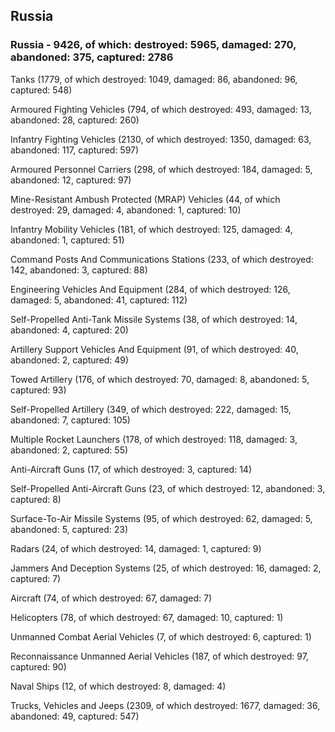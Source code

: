 
 
 ## Russia
 
 ### Russia - 9426, of which: destroyed: 5965, damaged: 270, abandoned: 375, captured: 2786

 

 

 Tanks (1779, of which destroyed: 1049, damaged: 86, abandoned: 96, captured: 548)

 Armoured Fighting Vehicles (794, of which destroyed: 493, damaged: 13, abandoned: 28, captured: 260)

 Infantry Fighting Vehicles (2130, of which destroyed: 1350, damaged: 63, abandoned: 117, captured: 597)

 Armoured Personnel Carriers (298, of which destroyed: 184, damaged: 5, abandoned: 12, captured: 97)

 Mine-Resistant Ambush Protected (MRAP) Vehicles (44, of which destroyed: 29, damaged: 4, abandoned: 1, captured: 10)

 Infantry Mobility Vehicles (181, of which destroyed: 125, damaged: 4, abandoned: 1, captured: 51)

 Command Posts And Communications Stations (233, of which destroyed: 142, abandoned: 3, captured: 88)

 Engineering Vehicles And Equipment (284, of which destroyed: 126, damaged: 5, abandoned: 41, captured: 112)

 Self-Propelled Anti-Tank Missile Systems (38, of which destroyed: 14, abandoned: 4, captured: 20)

 Artillery Support Vehicles And Equipment (91, of which destroyed: 40, abandoned: 2, captured: 49)

 Towed Artillery (176, of which destroyed: 70, damaged: 8, abandoned: 5, captured: 93)

 Self-Propelled Artillery (349, of which destroyed: 222, damaged: 15, abandoned: 7, captured: 105)

 Multiple Rocket Launchers (178, of which destroyed: 118, damaged: 3, abandoned: 2, captured: 55)

 Anti-Aircraft Guns (17, of which destroyed: 3, captured: 14)

 Self-Propelled Anti-Aircraft Guns (23, of which destroyed: 12, abandoned: 3, captured: 8)

 Surface-To-Air Missile Systems (95, of which destroyed: 62, damaged: 5, abandoned: 5, captured: 23)

 Radars (24, of which destroyed: 14, damaged: 1, captured: 9)

 Jammers And Deception Systems (25, of which destroyed: 16, damaged: 2, captured: 7)

 Aircraft (74, of which destroyed: 67, damaged: 7)

 Helicopters (78, of which destroyed: 67, damaged: 10, captured: 1)

 Unmanned Combat Aerial Vehicles (7, of which destroyed: 6, captured: 1)

 Reconnaissance Unmanned Aerial Vehicles (187, of which destroyed: 97, captured: 90)

 Naval Ships (12, of which destroyed: 8, damaged: 4)

 Trucks, Vehicles and Jeeps (2309, of which destroyed: 1677, damaged: 36, abandoned: 49, captured: 547)

